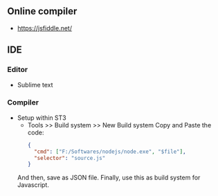 ## Online compiler
- https://jsfiddle.net/

## IDE
### Editor
- Sublime text

### Compiler
- Setup within ST3 
  + Tools >> Build system >> New Build system 
    Copy and Paste the code:
    ```json
    {
      "cmd": ["F:/Softwares/nodejs/node.exe", "$file"],
      "selector": "source.js"
    }
    ```
  And then, save as JSON file. 
  Finally, use this as build system for Javascript.
